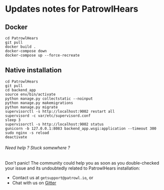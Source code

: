 # Updates notes for **PatrowlHears**

## Docker
```
cd PatrowlHears
git pull
docker build .
docker-compose down
docker-compose up --force-recreate
```

## Native installation
```
cd PatrowlHears
git pull
cd backend_app
source env/bin/activate
python manage.py collectstatic --noinput
python manage.py makemigrations
python manage.py migrate
supervisorctl -s http://localhost:9002 restart all
supervisord -c var/etc/supervisord.conf
sleep 3
supervisorctl -s http://localhost:9002 status
gunicorn -b 127.0.0.1:8083 backend_app.wsgi:application --timeout 300
sudo nginx -s reload
deactivate
```

###### Need help ? Stuck somewhere ?
Don't panic! The community could help you as soon as you double-checked your issue and its undoubtedly related to PatrowlHears installation:
+ Contact us at `getsupport@patrowl.io`, or
+ Chat with us on [Gitter](https://gitter.im/PatrowlHears/Support)
